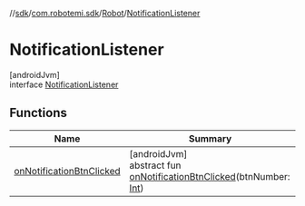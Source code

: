 //[sdk](../../../../index.md)/[com.robotemi.sdk](../../index.md)/[Robot](../index.md)/[NotificationListener](index.md)

# NotificationListener

[androidJvm]\
interface [NotificationListener](index.md)

## Functions

| Name | Summary |
|---|---|
| [onNotificationBtnClicked](on-notification-btn-clicked.md) | [androidJvm]<br>abstract fun [onNotificationBtnClicked](on-notification-btn-clicked.md)(btnNumber: [Int](https://kotlinlang.org/api/latest/jvm/stdlib/kotlin/-int/index.html)) |
